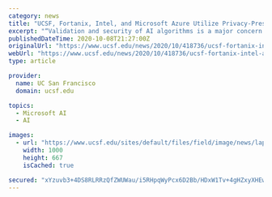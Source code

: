 ```yaml
---
category: news
title: "UCSF, Fortanix, Intel, and Microsoft Azure Utilize Privacy-Preserving Analytics to Accelerate AI in Health Care"
excerpt: "“Validation and security of AI algorithms is a major concern prior to their implementation ... in the control of the healthcare institution via their Azure confidential computing cloud infrastructure. The data will be placed into a secure enclave within ..."
publishedDateTime: 2020-10-08T21:27:00Z
originalUrl: "https://www.ucsf.edu/news/2020/10/418736/ucsf-fortanix-intel-and-microsoft-azure-utilize-privacy-preserving-analytics"
webUrl: "https://www.ucsf.edu/news/2020/10/418736/ucsf-fortanix-intel-and-microsoft-azure-utilize-privacy-preserving-analytics"
type: article

provider:
  name: UC San Francisco
  domain: ucsf.edu

topics:
  - Microsoft AI
  - AI

images:
  - url: "https://www.ucsf.edu/sites/default/files/field/image/news/laptop-computer-hands.jpg"
    width: 1000
    height: 667
    isCached: true

secured: "xYzuvb3+4DS8RLRRzQfZWUWau/i5RHpqWyPcx6D2Bb/HDxW1Tv+4gHZxyXHEw5NW+pYDQfP145JZLlmr/t0HUMKCdPF4u8CxvEkmwbo5IS/uHsu1CRTY1H96cH+wizuZKagIGYRL0oFNFc0lWA7mykINPAxeXa94CUBtEe1ak8beU+L9NXMsHvge9cJfaCWl1nbpdAMUdn7WckSx5z9HU8KbqG7VKklgIJb8+h6T6zYdvQgYXpezoUVP7RqGnlz4I9t1GfZuicHJAD7hWDdz2Z1kvyPHjsQ75OStGUDjcgeVkkHyx5ZAZBKJHLOmpygGjYjlAw/G33lseMAxRc1XsmpFQ01Vr0aWvSdCIm0Si10=;hB6O/VOAZWG3b5jkcGExdA=="
---
```


